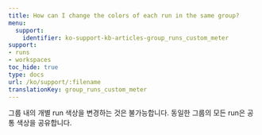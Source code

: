 ```yaml
---
title: How can I change the colors of each run in the same group?
menu:
  support:
    identifier: ko-support-kb-articles-group_runs_custom_meter
support:
- runs
- workspaces
toc_hide: true
type: docs
url: /ko/support/:filename
translationKey: group_runs_custom_meter
---
```

그룹 내의 개별 run 색상을 변경하는 것은 불가능합니다. 동일한 그룹의 모든 run은 공통 색상을 공유합니다.
